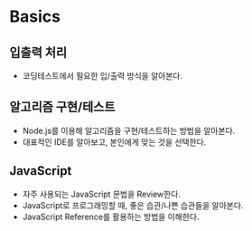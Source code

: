 # Basics

## 입출력 처리

- 코딩테스트에서 필요한 입/출력 방식을 알아본다.

## 알고리즘 구현/테스트

- Node.js를 이용해 알고리즘을 구현/테스트하는 방법을 알아본다.
- 대표적인 IDE를 알아보고, 본인에게 맞는 것을 선택한다.

## JavaScript

- 자주 사용되는 JavaScript 문법을 Review한다.
- JavaScript로 프로그래밍할 때, 좋은 습관/나쁜 습관들을 알아본다.
- JavaScript Reference를 활용하는 방법을 이해한다.
